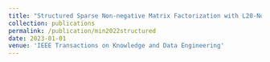 ```yaml
---
title: "Structured Sparse Non-negative Matrix Factorization with L20-Norm"
collection: publications
permalink: /publication/min2022structured
date: 2023-01-01
venue: 'IEEE Transactions on Knowledge and Data Engineering'
---
```

